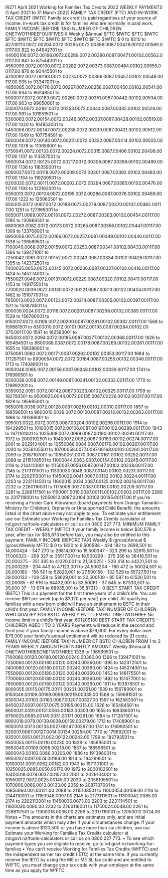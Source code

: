 IR271 April 2021 Working for Families Tax Credits 2022 WEEKLY PAYMENTS (1 April 2021 to 31 March 2022) FAMILY TAX CREDIT (FTC) AND IN-WORK TAX CREDIT (IWTC) Family tax credit is paid regardless of your source of income. In-work tax credit is for families who are normally in paid work. FAMILY INCOME (BEFORE TAX) NUMBER OF CHILDREN ONETWOTHREEFOURFIVESIX Weekly $Annual $FTC $IWTC $FTC $IWTC $FTC $IWTC $FTC $IWTC $FTC $IWTC $FTC $IWTC $ 0 to 8210 to 42700113.0072.00204.0072.00295.0072.00386.0087.00478.00102.00569.00117.00 822 to 84642701 to 44000106.0072.00198.0072.00289.0072.00380.0087.00471.00102.00563.00117.00 847 to 87544001 to 4550099.0072.00190.0072.00282.0072.00373.0087.00464.00102.00555.00117.00 876 to 90445501 to 4700092.0072.00183.0072.00274.0072.00366.0087.00457.00102.00548.00117.00 905 to 93347001 to 4850085.0072.00176.0072.00267.0072.00358.0087.00450.00102.00541.00117.00 934 to 96248501 to 5000077.0072.00169.0072.00260.0072.00351.0087.00442.00102.00534.00117.00 963 to 99050001 to 5150070.0072.00161.0072.00253.0072.00344.0087.00435.00102.00526.00117.00 991 to 101951501 to 5300063.0072.00154.0072.00246.0072.00337.0087.00428.00102.00519.00117.00 1020 to 104853001 to 5450056.0072.00147.0072.00238.0072.00330.0087.00421.00102.00512.00117.00 1049 to 107754501 to 5600049.0072.00140.0072.00231.0072.00322.0087.00414.00102.00505.00117.00 1078 to 110656001 to 5750041.0072.00133.0072.00224.0072.00315.0087.00406.00102.00498.00117.00 1107 to 113557501 to 5900034.0072.00125.0072.00217.0072.00308.0087.00399.00102.00490.00117.00 1136 to 116359001 to 6050027.0072.00118.0072.00209.0072.00301.0087.00392.00102.00483.00117.00 1164 to 119260501 to 6200020.0072.00111.0072.00202.0072.00294.0087.00385.00102.00476.00117.00 1193 to 122162001 to 6350013.0072.00104.0072.00195.0072.00286.0087.00378.00102.00469.00117.00 1222 to 125063501 to 650005.0072.0097.0072.00188.0072.00279.0087.00370.00102.00462.00117.00 1251 to 127965001 to 6650071.0089.0072.00181.0072.00272.0087.00363.00102.00454.00117.00 1280 to 130866501 to 6800063.0082.0072.00173.0072.00265.0087.00356.00102.00447.00117.00 1309 to 133768001 to 6950056.0075.0072.00166.0072.00257.0087.00349.00102.00440.00117.00 1338 to 136569501 to 7100049.0068.0072.00159.0072.00250.0087.00341.00102.00433.00117.00 1366 to 139471001 to 7250042.0061.0072.00152.0072.00243.0087.00334.00102.00426.00117.00 1395 to 142372501 to 7400035.0053.0072.00145.0072.00236.0087.00327.00102.00418.00117.00 1424 to 145274001 to 7550027.0046.0072.00137.0072.00229.0087.00320.00102.00411.00117.00 1453 to 148175501 to 7700020.0039.0072.00130.0072.00221.0087.00313.00102.00404.00117.00 1482 to 151077001 to 7850013.0032.0072.00123.0072.00214.0087.00305.00102.00397.00117.00 1511 to 153878501 to 800006.0024.0072.00116.0072.00207.0087.00298.00102.00389.00117.00 1539 to 156780001 to 8150017.0072.00109.0072.00200.0087.00291.00102.00382.00117.00 1568 to 159681501 to 8300010.0072.00101.0072.00193.0087.00284.00102.00 375.00117.00 1597 to 162583001 to 845003.0072.0094.0072.00185.0087.00277.00102.00368.00117.00 1626 to 165484501 to 8600068.0087.0072.00178.0087.00269.00102.00361.00117.00 1655 to 168386001 to 8750061.0080.0072.00171.0087.00262.00102.00353.00117.00 1684 to 171287501 to 8900054.0072.0072.00164.0087.00255.00102.00346.00117.00 1713 to 174089001 to 9050046.0065.0072.00156.0087.00248.00102.00339.00117.00 1741 to 176990501 to 9200039.0058.0072.00149.0087.00241.00102.00332.00117.00 1770 to 179892001 to 9350032.0051.0072.00142.0087.00233.00102.00325.00117.00 1799 to 182793501 to 9500025.0044.0072.00135.0087.00226.00102.00317.00117.00 1828 to 185695001 to 9650018.0036.0072.00128.0087.00219.00102.00310.00117.00 1857 to 188596501 to 9800010.0029.0072.00120.0087.00212.00102.00303.00117.00 1886 to 191398001 to 995003.0022.0072.00113.0087.00204.00102.00296.00117.00 1914 to 194299501 to 10100015.0072.00106.0087.00197.00102.00289.00117.00 1943 to 1971101001 to 1025008.0072.0099.0087.00190.00102.00281.00117.00 1972 to 2000102501 to 10400072.0092.0087.00183.00102.00274.00117.00 2001 to 2029104001 to 10550066.0084.0087.00176.00102.00267.00117.00 2030 to 2058105501 to 10700058.0077.0087.00168.00102.00260.00117.00 2059 to 2087107001 to 10850051.0070.0087.00161.00102.00252.00117.00 2088 to 2115108501 to 11000044.0063.0087.00154.00102.00245.00117.00 2116 to 2144110001 to 11150037.0056.0087.00147.00102.00238.00117.00 2145 to 2173111501 to 11300030.0048.0087.00140.00102.00231.00117.00 2174 to 2202113001 to 11450022.0041.0087.00132.00102.00224.00117.00 2203 to 2231114501 to 11600015.0034.0087.00125.00102.00216.00117.00 2232 to 2260116001 to 1175008.0027.0087.00118.00102.00209.00117.00 2261 to 2288117501 to 1190001.0019.0087.00111.00102.00202.00117.00 2289 to 2317119001 to 12050012.0087.00104.00102.00195.00117.00 If you’re receiving a Foster Care Allowance (board payments from Oranga Tamariki—Ministry for Children), Orphan’s or Unsupported Child Benefit, the amounts listed in the chart above may not apply to you. To estimate your entitlement use our Estimate your Working for Families Tax Credits calculator at ird.govt.nz/tools-calculators or call us on 0800 227 773. MINIMUM FAMILY TAX CREDIT – WEEKLY (MFTC) If your family income is below $30,576 a year, after tax (or $35,873 before tax), you may also be entitled to this payment. FAMILY INCOME (BEFORE TAX) Weekly $ (gross)Annual $ (gross)Weekly MFTC $ 0 to 1820 to 9,500588 - 424 182 to 2699,501 to 14,000424 - 347 270 to 29814,001 to 15,500347 - 323 299 to 32615,501 to 17,000323 - 299 327 to 35517,001 to 18,500299 - 275 356 to 38418,501 to 20,000275 - 251 385 to 41320,001 to 21,500251 - 228 414 to 44221,501 to 23,000228 - 204 443 to 47123,001 to 24,500204 - 180 472 to 50024,501 to 26,000180 - 156 501 to 52826,001 to 27,500156 - 132 529 to 55727,501 to 29,000132 - 109 558 to 58629,001 to 30,500109 - 85 587 to 61530,501 to 32,00085 - 61 616 to 64432,001 to 33,50061 - 37 645 to 67333,501 to 35,000 37 - 13 674 to 68935,001 to 35,87313 - 0 BEST START TAX CREDIT (BSTC) This is a payment for the first three years of a child’s life. You can receive $60 per week (up to $3,120 per year) per child. All qualifying families with a new born child will have an entitlement to BSTC in their child’s first year. FAMILY INCOME (BEFORE TAX) NUMBER OF CHILDREN WHO QUALIFY FOR BSTC. WEEKLY ENTITLEMENT ONETWOTHREE No income limit in a child’s first year. $60$120$180 BEST START TAX CREDITS – CHILDREN AGED 1 TO 3 YEARS Payments will reduce in the second and third year if your family income is above $79,000. For every dollar over $79,000 your family’s annual entitlement will be reduced by 21 cents. FAMILY INCOME (BEFORE TAX) NUMBER OF BSTC CHILDREN FROM 1 to 3 YEARS WEEKLY AMOUNTFORTNIGHTLY AMOUNT Weekly $Annual $ ONETWOTHREEONETWOTHREE 1338 to 136569501 to 7100060.00120.00180.00120.00240.00360.00 1366 to 139471001 to 7250060.00120.00180.00120.00240.00360.00 1395 to 142372501 to 7400060.00120.00180.00120.00240.00360.00 1424 to 145274001 to 7550060.00120.00180.00120.00240.00360.00 1453 to 148175501 to 7700060.00120.00180.00120.00240.00360.00 1482 to 151077001 to 7850060.00120.00180.00120.00240.00360.00 1511 to 153878501 to 8000055.00115.00175.00111.00231.00351.00 1539 to 156780001 to 8150049.00109.00169.0099.00219.00339.00 1568 to 159681501 to 8300043.00103.00163.0087.00207.00327.00 1597 to 162583001 to 8450037.0097.00157.0075.00195.00315.00 1626 to 165484501 to 8600031.0091.00151.0063.00183.00303.00 1655 to 168386001 to 8750025.0085.00145.0051.00171.00291.00 1684 to 171287501 to 8900019.0079.00139.0039.00159.00279.00 1713 to 174089001 to 9050013.0073.00133.0027.00147.00267.00 1741 to 176990501 to 920007.0067.00127.0014.00134.00254.00 1770 to 179892001 to 935001.0061.00121.002.00122.00242.00 1799 to 182793501 to 9500055.00115.00110.00230.00 1828 to 185695001 to 9650049.00109.0098.00218.00 1857 to 188596501 to 9800043.00103.0086.00206.00 1886 to 191398001 to 9950037.0097.0074.00194.00 1914 to 194299501 to 10100031.0091.0062.00182.00 1943 to 1971101001 to 10250025.0085.0050.00170.00 1972 to 2000102501 to 10400018.0078.0037.00157.00 2001 to 2029104001 to 10550012.0072.0025.00145.00 2030 to 2058105501 to 1070006.0066.0013.00133.00 2059 to 2087107001 to 10850060.001.00121.00 2088 to 2115108501 to 11000054.00109.00 2116 to 2144110001 to 11150048.0097.00 2145 to 2173111501 to 11300042.0085.00 2174 to 2202113001 to 11450036.0073.00 2203 to 2231114501 to 11600030.0060.00 2232 to 2260116001 to 11750024.0048.00 2261 to 2288117501 to 11900018.0036.00 2289 to 2317119001 to 12050012.0024.00 Notes • The amounts in the charts are estimates only, and are initial payment amounts which may alter if your circumstances change. If your income is above $120,500 or you have more than six children, use our Estimate your Working for Families Tax Credits calculator at ird.govt.nz/tools-calculators or call us on 0800 227 773. • To see which payment types you are eligible to receive, go to ird.govt.nz/working-for-families • You can’t receive Working for Families Tax Credits (WfFTC) and the independent earner tax credit (IETC) at the same time. If you currently receive the IETC by using the ME or ME SL tax code and are entitled to WfFTC, you must change your tax code with your employer at the same time as you apply for WfFTC.